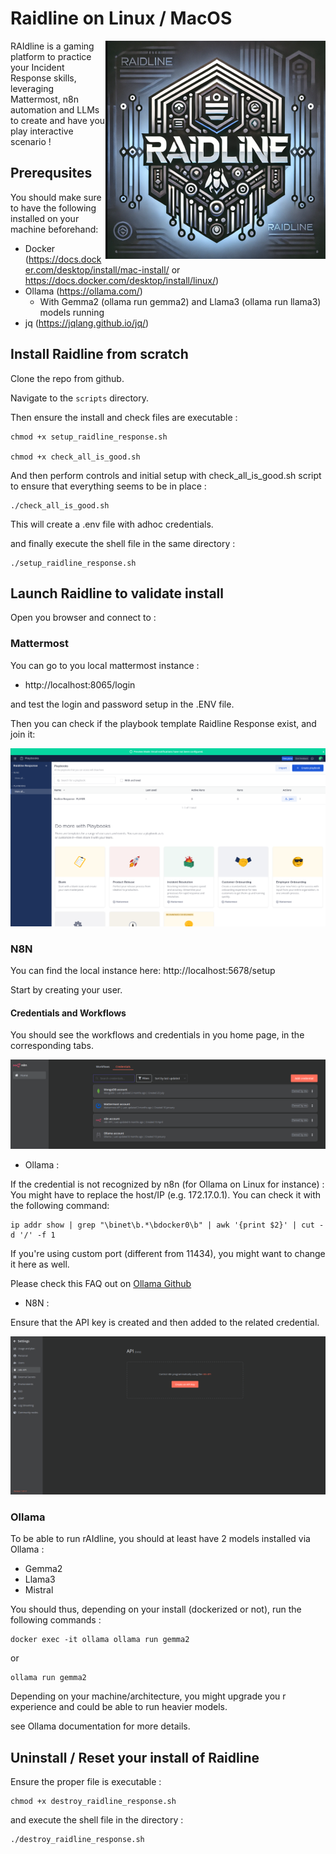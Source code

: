 # Raidline on Linux / MacOS

<img alt="Raidline Logo" align="right" src="img/raidline.png"/> 

RAIdline is a gaming platform to practice your Incident Response skills, leveraging Mattermost, n8n automation and LLMs to create and have you play interactive scenario !

## Prerequsites

You should make sure to have the following installed on your machine beforehand:
* Docker (https://docs.docker.com/desktop/install/mac-install/ or https://docs.docker.com/desktop/install/linux/)
* Ollama (https://ollama.com/)
    * With Gemma2 (ollama run gemma2) and Llama3 (ollama run llama3) models running
* jq (https://jqlang.github.io/jq/)

## Install Raidline from scratch

Clone the repo from github.

Navigate to the `scripts` directory.

Then ensure the install and check files are executable :

```
chmod +x setup_raidline_response.sh

chmod +x check_all_is_good.sh
```

And then perform controls and initial setup with check_all_is_good.sh script to ensure that everything seems to be in place :

```
./check_all_is_good.sh
```

This will create a .env file with adhoc credentials.

and finally execute the shell file in the same directory :

```
./setup_raidline_response.sh
```

## Launch Raidline to validate install

Open you browser and connect to :

### Mattermost
You can go to you local mattermost instance :
* http://localhost:8065/login 

and test the login and password setup in the .ENV file.

Then you can check if the playbook template Raidline Response exist, and join it:

![Playbook](./img/playbook.png)


### N8N 

You can find the local instance here:
http://localhost:5678/setup

Start by creating your user.

#### Credentials and Workflows
You should see the workflows and credentials in you home page, in the corresponding tabs.

![Credentials](./img/setup.png)

* Ollama :

If the credential is not recognized by n8n (for Ollama on Linux for instance) :
You might have to replace the host/IP (e.g. 172.17.0.1).
You can check it with the following command: 
```
ip addr show | grep "\binet\b.*\bdocker0\b" | awk '{print $2}' | cut -d '/' -f 1
```

If you're using custom port (different from 11434), you might want to change it here as well.

Please check this FAQ out on [Ollama Github](https://github.com/ollama/ollama/blob/main/docs/faq.md)

* N8N :

Ensure that the API key is created and then added to the related credential.

![n8n_api](./img/n8n_api_key.png)

### Ollama

To be able to run rAIdline, you should at least have 2 models installed via Ollama :
* Gemma2
* Llama3
* Mistral

You should thus, depending on your install (dockerized or not), run the following commands :
```
docker exec -it ollama ollama run gemma2
```
or 
```
ollama run gemma2
```
Depending on your machine/architecture, you might upgrade you r experience and could be able to run heavier models.

see Ollama documentation for more details.


## Uninstall / Reset your install of Raidline

Ensure the proper file is executable :

```
chmod +x destroy_raidline_response.sh
```

and execute the shell file in the directory :

```
./destroy_raidline_response.sh
```
